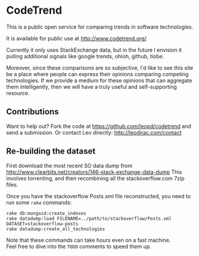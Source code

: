 # CodeTrend

This is a public open service for comparing trends in software technologies.

It is available for public use at http://www.codetrend.org/

Currently it only uses StackExchange data, but in the future I envision it pulling additional
signals like google trends, ohloh, github, tiobe.

Moreover, since these comparisons are so subjective, I'd like to see this site
be a place where people can express their opinions comparing competing technologies.
If we provide a medium for these opinions that can aggregate them intelligently,
then we will have a truly useful and self-supporting resource.

## Contributions

Want to help out?  Fork the code at https://github.com/leopd/codetrend and send a submission.
Or contact Leo directly: http://leodirac.com/contact


## Re-building the dataset

First download the most recent SO data dump from http://www.clearbits.net/creators/146-stack-exchange-data-dump
This involves torrenting, and then recombining all the stackoverflow.com 7zip files.  

Once you have the stackoverflow Posts.xml file reconstructed, you need to run some `rake` commands:

    rake db:mongoid:create_indexes
    rake datadump:load FILENAME=../path/to/stackoverflow/Posts.xml DATASET=stackoverflow-posts
    rake datadump:create_all_technologies

Note that these commands can take hours even on a fast machine.  
Feel free to dive into the `TODO` comments to speed them up.


